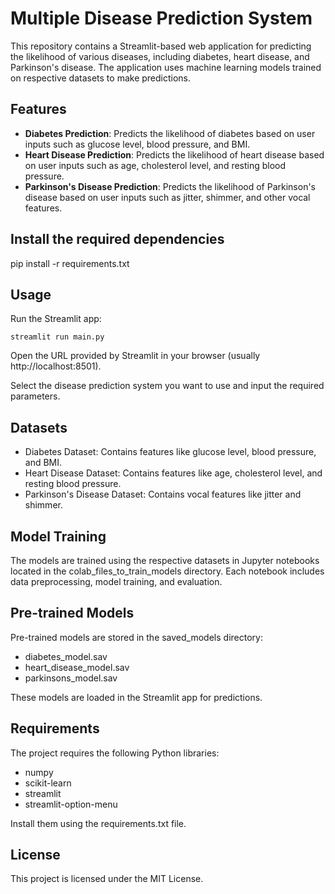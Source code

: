 # Multiple Disease Prediction System

This repository contains a Streamlit-based web application for predicting the likelihood of various diseases, including diabetes, heart disease, and Parkinson's disease. The application uses machine learning models trained on respective datasets to make predictions.

## Features

- **Diabetes Prediction**: Predicts the likelihood of diabetes based on user inputs such as glucose level, blood pressure, and BMI.
- **Heart Disease Prediction**: Predicts the likelihood of heart disease based on user inputs such as age, cholesterol level, and resting blood pressure.
- **Parkinson's Disease Prediction**: Predicts the likelihood of Parkinson's disease based on user inputs such as jitter, shimmer, and other vocal features.

## Install the required dependencies

pip install -r requirements.txt

## Usage
Run the Streamlit app:
```
streamlit run main.py
```
Open the URL provided by Streamlit in your browser (usually http://localhost:8501).

Select the disease prediction system you want to use and input the required parameters.

## Datasets
- Diabetes Dataset: Contains features like glucose level, blood pressure, and BMI.
- Heart Disease Dataset: Contains features like age, cholesterol level, and resting blood pressure.
- Parkinson's Disease Dataset: Contains vocal features like jitter and shimmer.

## Model Training
The models are trained using the respective datasets in Jupyter notebooks located in the colab_files_to_train_models directory. Each notebook includes data preprocessing, model training, and evaluation.

## Pre-trained Models
Pre-trained models are stored in the saved_models directory:

- diabetes_model.sav
- heart_disease_model.sav
- parkinsons_model.sav

These models are loaded in the Streamlit app for predictions.

## Requirements
The project requires the following Python libraries:

- numpy
- scikit-learn
- streamlit
- streamlit-option-menu

Install them using the requirements.txt file.


## License
This project is licensed under the MIT License. 
